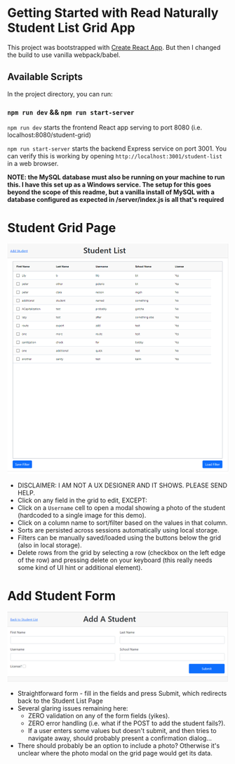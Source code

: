 # Getting Started with Read Naturally Student List Grid App

This project was bootstrapped with [Create React App](https://github.com/facebook/create-react-app). But then I changed the build to use vanilla webpack/babel.

## Available Scripts

In the project directory, you can run:

### `npm run dev` && `npm run start-server`

`npm run dev` starts the frontend React app serving to port 8080 (i.e. localhost:8080/student-grid)

`npm run start-server` starts the backend Express service on port 3001. You can verify this is working by opening `http://localhost:3001/student-list` in a web browser.

**NOTE: the MySQL database must also be running on your machine to run this. I have this set up as a Windows service. The setup for this goes beyond the scope of this readme, but a vanilla install of MySQL with a database configured as expected in /server/index.js is all that's required**

# Student Grid Page

![example screenshot](./readme1.png)

* DISCLAIMER: I AM NOT A UX DESIGNER AND IT SHOWS. PLEASE SEND HELP.
* Click on any field in the grid to edit, EXCEPT:
* Click on a `Username` cell to open a modal showing a photo of the student (hardcoded to a single image for this demo).
* Click on a column name to sort/filter based on the values in that column.
* Sorts are persisted across sessions automatically using local storage.
* Filters can be manually saved/loaded using the buttons below the grid (also in local storage).
* Delete rows from the grid by selecting a row (checkbox on the left edge of the row) and pressing delete on your keyboard (this really needs some kind of UI hint or additional element).

# Add Student Form

![example screenshot](./readme2.png)

* Straightforward form - fill in the fields and press Submit, which redirects back to the Student List Page
* Several glaring issues remaining here:
  * ZERO validation on any of the form fields (yikes).
  * ZERO error handling (i.e. what if the POST to add the student fails?).
  * If a user enters some values but doesn't submit, and then tries to navigate away, should probably present a confirmation dialog...
* There should probably be an option to include a photo? Otherwise it's unclear where the photo modal on the grid page would get its data.
